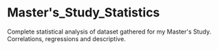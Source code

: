 # Master's_Study_Statistics
Complete statistical analysis of dataset gathered for my Master's Study.
Correlations, regressions and descriptive.
